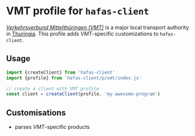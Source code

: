 # VMT profile for `hafas-client`

[*Verkehrsverbund Mittelthüringen (VMT)*](https://en.wikipedia.org/wiki/Verkehrsverbund_Mittelthüringen) is a major local transport authority in [Thuringia](https://en.wikipedia.org/wiki/Thuringia). This profile adds *VMT*-specific customizations to `hafas-client`.

## Usage

```js
import {createClient} from 'hafas-client'
import {profile} from 'hafas-client/p/vmt/index.js'

// create a client with VMT profile
const client = createClient(profile, 'my-awesome-program')
```

## Customisations

- parses *VMT*-specific products
